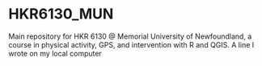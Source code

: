 # HKR6130_MUN
Main repository for HKR 6130 @ Memorial University of Newfoundland, a course in physical activity, GPS, and intervention with R and QGIS.
A line I wrote on my local computer
